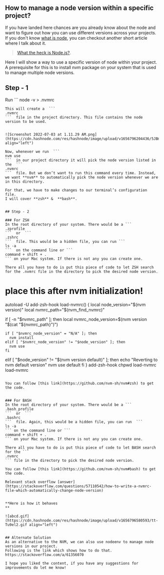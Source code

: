 ## How to manage a node version within a specific project? 

 If you have landed here chances are you already know about the node and want to figure out how you can use different versions across your projects. If you don't know [what is node](https://nodejs.org/en/), you can checkout another short article where I talk about it.

> [What the heck is Node.js?](https://devpub.hashnode.dev/what-the-heck-is-node-js-12ae5639d22f).

Here I will show a way to use a specific version of node within your project. A prerequisite for this is to install nvm package on your system that is used to manage multiple node versions.


## Step - 1

Run ```
node -v > .nvmrc
```  on terminal
This will create a  ```
.nvmrc
```  file in the project directory. This file contains the node version to be used.  


![Screenshot 2022-07-03 at 1.11.29 AM.png](https://cdn.hashnode.com/res/hashnode/image/upload/v1656796204436/5JBmH02IX.png align="left")

Now, whenever we run  ```
nvm use
```  in our project directory it will pick the node version listed in the  ```
.nvmrc
```  file. But we don’t want to run this command every time. Instead, we want **nvm** to automatically pick the node version whenever we are in this directory. 

For that, we have to make changes to our terminal’s configuration file. 
I will cover **zsh** &  **bash**.


## Step - 2

### For ZSH
In the root directory of your system. There would be a ```
.zprofile
```  or  ```
.zshrc
```  file. This would be a hidden file, you can run ```
ls -a
```  on the command line or ```
command + shift + .
``` on your Mac system. If there is not any you can create one.

There all you have to do is put this piece of code to let ZSH search for the .nvmrc file in the directory to pick the desired node version.

```
# place this after nvm initialization!
autoload -U add-zsh-hook
load-nvmrc() {
  local node_version="$(nvm version)"
  local nvmrc_path="$(nvm_find_nvmrc)"

  if [ -n "$nvmrc_path" ]; then
    local nvmrc_node_version=$(nvm version "$(cat "${nvmrc_path}")")

    if [ "$nvmrc_node_version" = "N/A" ]; then
      nvm install
    elif [ "$nvmrc_node_version" != "$node_version" ]; then
      nvm use
    fi
  elif [ "$node_version" != "$(nvm version default)" ]; then
    echo "Reverting to nvm default version"
    nvm use default
  fi
}
add-zsh-hook chpwd load-nvmrc
load-nvmrc
```

You can follow [this link](https://github.com/nvm-sh/nvm#zsh) to get the code.


### For BASH
In the root directory of your system. There would be a ```
.bash_profile
```  or  ```
.bashrc
```  file. Again, this would be a hidden file, you can run  ```
ls -a
``` on the command line or ```
command + shift + .
``` on your Mac system. If there is not any you can create one.

There all you have to do is put this piece of code to let BASH search for the ```
.nvmrc
``` file in the directory to pick the desired node version. 

You can follow [this link](https://github.com/nvm-sh/nvm#bash) to get the code. 

Relevant stack overflow [answer](https://stackoverflow.com/questions/57110542/how-to-write-a-nvmrc-file-which-automatically-change-node-version)


**Here is how it behaves
**

![abcd.gif](https://cdn.hashnode.com/res/hashnode/image/upload/v1656796580593/tt-Tu9el2.gif align="left")


## Alternate Solution
As an alternative to the NVM, we can also use nodeenv to manage node versions in our project. 
Following is the link which shows how to do that.
https://stackoverflow.com/a/61356070

I hope you liked the content, if you have any suggestions for improvements do let me know! 

